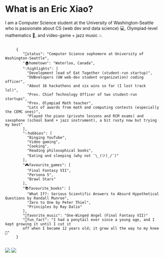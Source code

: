 
<h1>What is an Eric Xiao?</h1>
<p>I am a Computer Science student at the University of Washington-Seattle who is passionate about CS (web dev and data science) 💻, Olympiad-level mathematics 📐, and video-game + jazz music 🎶.</p>

<pre>
  <code>
     {
        "💼status": "Computer Science sophomore at University of Washington-Seattle",
        "🏠hometown": "Waterloo, Canada",
        "💡highlights": [
          "Development lead of Eat Together (student-run startup)",
          "DUBvelopers (UW web-dev student organization) coding officer",
          "About 16 hackathons and six wins so far (I lost track lol)",
          "Prev. Chief Technology Officer of two student-run startups",
          "Prev. Olympiad Math teacher",
          "Lots of awards from math and computing contests (especially the CEMC ones)",
          "Played the piano (private lessons and RCM exams) and saxophone (school band + jazz instrument), a bit rusty now but trying my best"
        ],
        "✨hobbies": [
          "Binging YouTube",
          "Video gaming",
          "Cooking",
          "Reading philosophical books",
          "Eating and sleeping (why not ¯\_(ツ)_/¯)"
        ],
        "🎮favourite_games": [
          "Final Fantasy VII",
          "Persona 5",
          "Brawl Stars"
        ],
        "📚favourite_books": [
          "What If?: Serious Scientific Answers to Absurd Hypothetical Questions by Randall Munroe",
          "Zero to One by Peter Thiel",
          "Principles by Ray Dalio"
        ],
        "🎵favorite_music": "One-Winged Angel (Final Fantasy VII)"
        "👀fun_fact": "I had a ponytail ever since a young age, and I kept growing it until I cut it
        off when I became 12 years old; it grew all the way to my knee 👀"
     }
  </code>
</pre>

<img src="https://github-readme-stats.vercel.app/api?username=mathlord2&show_icons=true&theme=radical&hide=issues,contribs"/>
<img src="https://github-readme-stats.vercel.app/api/top-langs/?username=mathlord2&layout=compact"/>

